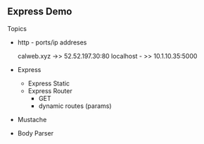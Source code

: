 ## Express Demo

Topics

- http - ports/ip addreses

  calweb.xyz ->> 52.52.197.30:80
  localhost - >> 10.1.10.35:5000

- Express
  - Express Static
  - Express Router
    - GET
    - dynamic routes (params)
- Mustache
- Body Parser
